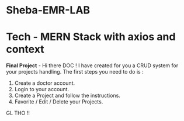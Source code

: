 # Sheba-EMR-LAB
# Tech - **MERN Stack with axios and context**
**Final Project** -
Hi there DOC ! I have created for you a CRUD system for your projects handling.
The first steps you need to do is :

1. Create a doctor account.
2. Login to your account.
3. Create a Project and follow the instructions.
4. Favorite / Edit / Delete your Projects.

GL THO !!

